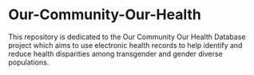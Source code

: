 # Our-Community-Our-Health
This repository is dedicated to the Our Community Our Health Database project which aims to use electronic health records to help identify and reduce health disparities among transgender and gender diverse populations.
